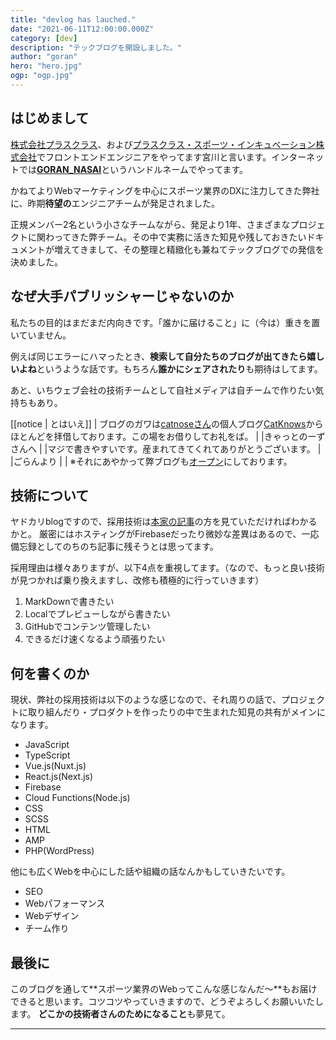 ```yaml
---
title: "devlog has lauched."
date: "2021-06-11T12:00:00.000Z"
category: [dev]
description: "テックブログを開設しました。"
author: "goran"
hero: "hero.jpg"
ogp: "ogp.jpg"
---
```


## はじめまして
[株式会社プラスクラス](https://plus-class.co.jp/)、および[プラスクラス・スポーツ・インキュベーション株式会社](https://plusclass-sports-incubation.co.jp/)でフロントエンドエンジニアをやってます宮川と言います。インターネットでは[**GORAN_NASAI**](https://goran-nasai.com/)というハンドルネームでやってます。

かねてよりWebマーケティングを中心にスポーツ業界のDXに注力してきた弊社に、昨期**待望の**エンジニアチームが発足されました。

正規メンバー2名という小さなチームながら、発足より1年、さまざまなプロジェクトに関わってきた弊チーム。その中で実務に活きた知見や残しておきたいドキュメントが増えてきまして、その整理と精緻化も兼ねてテックブログでの発信を決めました。

## なぜ大手パブリッシャーじゃないのか
私たちの目的はまだまだ内向きです。「誰かに届けること」に（今は）重きを置いていません。

例えば同じエラーにハマったとき、**検索して自分たちのブログが出てきたら嬉しいよね**というような話です。もちろん**誰かにシェアされたり**も期待はしてます。

あと、いちウェブ会社の技術チームとして自社メディアは自チームで作りたい気持ちもあり。

[[notice | とはいえ]]
| ブログのガワは[catnoseさん](https://twitter.com/catnose99)の個人ブログ[CatKnows](https://catnose99.com/)からほとんどを拝借しております。この場をお借りしてお礼をば。
|
|きゃっとのーずさんへ
|
|マジで書きやすいです。産まれてきてくれてありがとうございます。
|
|ごらんより
|
| ※それにあやかって弊ブログも[オープン](https://github.com/plusclass/devlog)にしております。

## 技術について
ヤドカリblogですので、採用技術は[本家の記事](https://catnose99.com/blazing-fast-writing/)の方を見ていただければわかるかと。
厳密にはホスティングがFirebaseだったり微妙な差異はあるので、一応備忘録としてのちのち記事に残そうとは思ってます。

採用理由は様々ありますが、以下4点を重視してます。（なので、もっと良い技術が見つかれば乗り換えますし、改修も積極的に行っていきます）
1. MarkDownで書きたい
2. Localでプレビューしながら書きたい
3. GitHubでコンテンツ管理したい
4. できるだけ速くなるよう頑張りたい

## 何を書くのか
現状、弊社の採用技術は以下のような感じなので、それ周りの話で、プロジェクトに取り組んだり・プロダクトを作ったりの中で生まれた知見の共有がメインになります。
- JavaScript
- TypeScript
- Vue.js(Nuxt.js)
- React.js(Next.js)
- Firebase
- Cloud Functions(Node.js)
- CSS
- SCSS
- HTML
- AMP
- PHP(WordPress)

他にも広くWebを中心にした話や組織の話なんかもしていきたいです。
- SEO
- Webパフォーマンス
- Webデザイン
- チーム作り

## 最後に
このブログを通して**スポーツ業界のWebってこんな感じなんだ〜**もお届けできると思います。コツコツやっていきますので、どうぞよろしくお願いいたします。
**どこかの技術者さんのためになること**も夢見て。

---